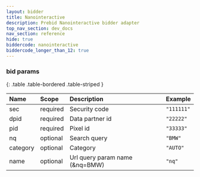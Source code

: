 ```yaml
---
layout: bidder
title: Nanointeractive
description: Prebid Nanointeractive bidder adapter
top_nav_section: dev_docs
nav_section: reference
hide: true
biddercode: nanointeractive
biddercode_longer_than_12: true
---
```


### bid params

{: .table .table-bordered .table-striped } 

| Name | Scope    | Description        | Example  |
| :--- | :----    | :----------        | :------  |
| sec   | required | Security code | `"111111"` |
| dpid   | required | Data partner id  | `"22222"` |
| pid   | required | Pixel id  | `"33333"` |
| nq   | optional | Search query  | `"BMW"` |
| category   | optional | Category  | `"AUTO"` |
| name   | optional | Url query param name (&nq=BMW)  | `"nq"` |
